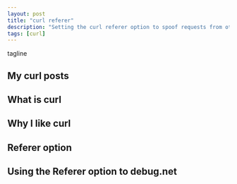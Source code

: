 ```yaml
---
layout: post
title: "curl referer"
description: "Setting the curl referer option to spoof requests from other sites"
tags: [curl]
---
```


tagline

## My curl posts

## What is curl

## Why I like curl

## Referer option

## Using the Referer option to debug.net